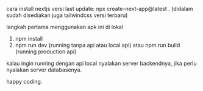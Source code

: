 cara install nextjs versi last update:
npx create-next-app@latest .
(didalam sudah disediakan juga tailwindcss versi terbaru)

langkah pertama menggunakan apk ini di lokal

1. npm install
2. npm run dev (running tanpa api atau local api) atau npm run build (running production api)

kalau ingin running dengan api local nyalakan server backendnya, jika perlu nyalakan server databasenya.

happy coding.
